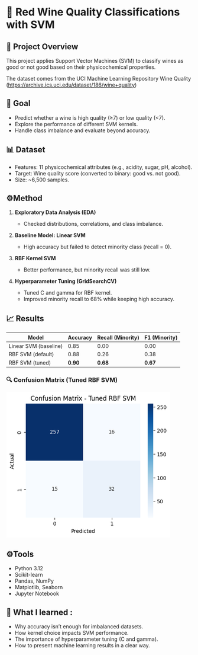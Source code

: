 # 🍷 Red Wine Quality Classifications with SVM

## 📌 Project Overview
This project applies Support Vector Machines (SVM) to classify wines as good or not good based on their physicochemical properties.

The dataset comes from the UCI Machine Learning Repository Wine Quality (https://archive.ics.uci.edu/dataset/186/wine+quality)

## 🎯 Goal
- Predict whether a wine is high quality (≥7) or low quality (<7).
- Explore the performance of different SVM kernels.
- Handle class imbalance and evaluate beyond accuracy.

## 📊 Dataset
- Features: 11 physicochemical attributes (e.g., acidity, sugar, pH, alcohol).
- Target: Wine quality score (converted to binary: good vs. not good).
- Size: ~6,500 samples.

## ⚙️Method
1. **Exploratory Data Analysis (EDA)**
    - Checked distributions, correlations, and class imbalance.
    
2. **Baseline Model: Linear SVM**
   - High accuracy but failed to detect minority class (recall = 0).

3. **RBF Kernel SVM**
    - Better performance, but minority recall was still low.

4. **Hyperparameter Tuning (GridSearchCV)**
    - Tuned C and gamma for RBF kernel.
    - Improved minority recall to 68% while keeping high accuracy.

## 📈 Results
| Model                 | Accuracy | Recall (Minority) | F1 (Minority) |
| --------------------- | -------- | ----------------- | ------------- |
| Linear SVM (baseline) | 0.85     | 0.00              | 0.00          |
| RBF SVM (default)     | 0.88     | 0.26              | 0.38          |
| RBF SVM (tuned)       | **0.90** | **0.68**          | **0.67**      |

### 🔍 Confusion Matrix (Tuned RBF SVM)
![Confusion Matrix](images/confusionmatrix.png)

## ⚙️Tools
- Python 3.12
- Scikit-learn
- Pandas, NumPy
- Matplotlib, Seaborn
- Jupyter Notebook

## 🧠 What I learned :
- Why accuracy isn’t enough for imbalanced datasets.
- How kernel choice impacts SVM performance.
- The importance of hyperparameter tuning (C and gamma).
- How to present machine learning results in a clear way.
